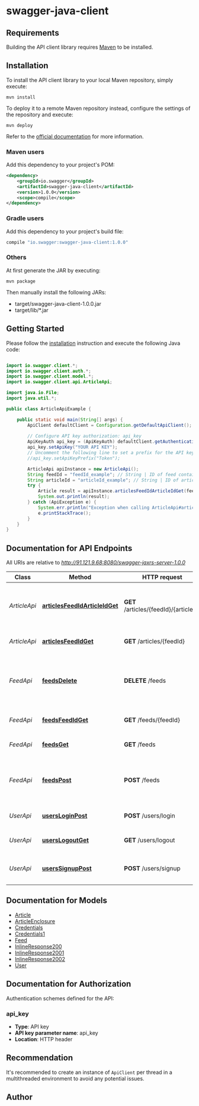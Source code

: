 # swagger-java-client

## Requirements

Building the API client library requires [Maven](https://maven.apache.org/) to be installed.

## Installation

To install the API client library to your local Maven repository, simply execute:

```shell
mvn install
```

To deploy it to a remote Maven repository instead, configure the settings of the repository and execute:

```shell
mvn deploy
```

Refer to the [official documentation](https://maven.apache.org/plugins/maven-deploy-plugin/usage.html) for more information.

### Maven users

Add this dependency to your project's POM:

```xml
<dependency>
    <groupId>io.swagger</groupId>
    <artifactId>swagger-java-client</artifactId>
    <version>1.0.0</version>
    <scope>compile</scope>
</dependency>
```

### Gradle users

Add this dependency to your project's build file:

```groovy
compile "io.swagger:swagger-java-client:1.0.0"
```

### Others

At first generate the JAR by executing:

    mvn package

Then manually install the following JARs:

* target/swagger-java-client-1.0.0.jar
* target/lib/*.jar

## Getting Started

Please follow the [installation](#installation) instruction and execute the following Java code:

```java

import io.swagger.client.*;
import io.swagger.client.auth.*;
import io.swagger.client.model.*;
import io.swagger.client.api.ArticleApi;

import java.io.File;
import java.util.*;

public class ArticleApiExample {

    public static void main(String[] args) {
        ApiClient defaultClient = Configuration.getDefaultApiClient();
        
        // Configure API key authorization: api_key
        ApiKeyAuth api_key = (ApiKeyAuth) defaultClient.getAuthentication("api_key");
        api_key.setApiKey("YOUR API KEY");
        // Uncomment the following line to set a prefix for the API key, e.g. "Token" (defaults to null)
        //api_key.setApiKeyPrefix("Token");

        ArticleApi apiInstance = new ArticleApi();
        String feedId = "feedId_example"; // String | ID of feed containing article
        String articleId = "articleId_example"; // String | ID of article to retrieve
        try {
            Article result = apiInstance.articlesFeedIdArticleIdGet(feedId, articleId);
            System.out.println(result);
        } catch (ApiException e) {
            System.err.println("Exception when calling ArticleApi#articlesFeedIdArticleIdGet");
            e.printStackTrace();
        }
    }
}

```

## Documentation for API Endpoints

All URIs are relative to *http://91.121.9.68:8080/swagger-jaxrs-server-1.0.0*

Class | Method | HTTP request | Description
------------ | ------------- | ------------- | -------------
*ArticleApi* | [**articlesFeedIdArticleIdGet**](docs/ArticleApi.md#articlesFeedIdArticleIdGet) | **GET** /articles/{feedId}/{articleId} | retrieve article feed id and article id (id correspond to 1st, 2nd, 3rd, 4th... article)
*ArticleApi* | [**articlesFeedIdGet**](docs/ArticleApi.md#articlesFeedIdGet) | **GET** /articles/{feedId} | retrieve the lisT of articles in the feed
*FeedApi* | [**feedsDelete**](docs/FeedApi.md#feedsDelete) | **DELETE** /feeds | Unsuscribe to a feed by url (keep it in database, juste remove reference for user)
*FeedApi* | [**feedsFeedIdGet**](docs/FeedApi.md#feedsFeedIdGet) | **GET** /feeds/{feedId} | Find a feed and retrieve its articles
*FeedApi* | [**feedsGet**](docs/FeedApi.md#feedsGet) | **GET** /feeds | Get all feeds subscribed by currend user
*FeedApi* | [**feedsPost**](docs/FeedApi.md#feedsPost) | **POST** /feeds | Suscribe to a feed by url (add it in database, and reference its id for current user)
*UserApi* | [**usersLoginPost**](docs/UserApi.md#usersLoginPost) | **POST** /users/login | Login with email and password
*UserApi* | [**usersLogoutGet**](docs/UserApi.md#usersLogoutGet) | **GET** /users/logout | Logs out current logged in user session
*UserApi* | [**usersSignupPost**](docs/UserApi.md#usersSignupPost) | **POST** /users/signup | Signup with email and password - application/json


## Documentation for Models

 - [Article](docs/Article.md)
 - [ArticleEnclosure](docs/ArticleEnclosure.md)
 - [Credentials](docs/Credentials.md)
 - [Credentials1](docs/Credentials1.md)
 - [Feed](docs/Feed.md)
 - [InlineResponse200](docs/InlineResponse200.md)
 - [InlineResponse2001](docs/InlineResponse2001.md)
 - [InlineResponse2002](docs/InlineResponse2002.md)
 - [User](docs/User.md)


## Documentation for Authorization

Authentication schemes defined for the API:
### api_key

- **Type**: API key
- **API key parameter name**: api_key
- **Location**: HTTP header


## Recommendation

It's recommended to create an instance of `ApiClient` per thread in a multithreaded environment to avoid any potential issues.

## Author



